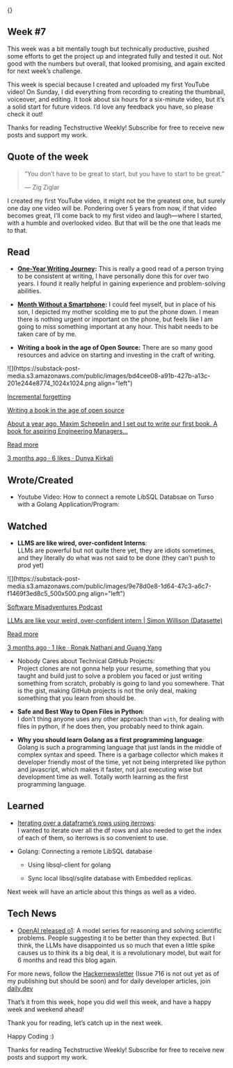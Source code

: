 {}

<h2>Week #7</h2>
<p>This week was a bit mentally tough but technically productive, pushed some efforts to get the project up and integrated fully and tested it out. Not good with the numbers but overall, that looked promising, and again excited for next week’s challenge.</p>
<p>This week is special because I created and uploaded my first YouTube video! On Sunday, I did everything from recording to creating the thumbnail, voiceover, and editing. It took about six hours for a six-minute video, but it’s a solid start for future videos. I’d love any feedback you have, so please check it out!</p>
<p>Thanks for reading Techstructive Weekly! Subscribe for free to receive new posts and support my work.</p>
<h2>Quote of the week</h2>
<blockquote>
<p>“You don’t have to be great to start, but you have to start to be great.”</p>
<p>— Zig Ziglar</p>
</blockquote>
<p>I created my first YouTube video, it might not be the greatest one, but surely one day one video will be. Pondering over 5 years from now, if that video becomes great, I’ll come back to my first video and laugh—where I started, with a humble and overlooked video. But that will be the one that leads me to that.</p>
<h2>Read</h2>
<ul>
<li>
<p><a href="https://eric-sandosham.medium.com/my-one-year-writing-journey-9dc4104676b4"><strong>One-Year Writing Journey</strong></a><strong>:</strong> This is really a good read of a person trying to be consistent at writing, I have personally done this for over two years. I found it really helpful in gaining experience and problem-solving abilities.</p>
</li>
<li>
<p><a href="https://collabfund.com/blog/my-month-without-a-smartphone"><strong>Month Without a Smartphone</strong></a><strong>:</strong> I could feel myself, but in place of his son, I depicted my mother scolding me to put the phone down. I mean there is nothing urgent or important on the phone, but feels like I am going to miss something important at any hour. This habit needs to be taken care of by me.</p>
</li>
<li>
<p><strong>Writing a book in the age of Open Source:</strong> There are so many good resources and advice on starting and investing in the craft of writing.</p>
</li>
</ul>
<p>![](https://substack-post-media.s3.amazonaws.com/public/images/bd4cee08-a91b-427b-a13c-201e244e8774_1024x1024.png align=&quot;left&quot;)</p>
<p><a href="https://blog.incrementalforgetting.tech/p/sculpting-a-book-the-chisel?utm_source=substack&amp;utm_campaign=post_embed&amp;utm_medium=web">Incremental forgetting</a></p>
<p><a href="https://blog.incrementalforgetting.tech/p/sculpting-a-book-the-chisel?utm_source=substack&amp;utm_campaign=post_embed&amp;utm_medium=web">Writing a book in the age of open source</a></p>
<p><a href="https://blog.incrementalforgetting.tech/p/sculpting-a-book-the-chisel?utm_source=substack&amp;utm_campaign=post_embed&amp;utm_medium=web">About a year ago, Maxim Schepelin and I set out to write our first book. A book for aspiring Engineering Managers…</a></p>
<p><a href="https://blog.incrementalforgetting.tech/p/sculpting-a-book-the-chisel?utm_source=substack&amp;utm_campaign=post_embed&amp;utm_medium=web">Read more</a></p>
<p><a href="https://blog.incrementalforgetting.tech/p/sculpting-a-book-the-chisel?utm_source=substack&amp;utm_campaign=post_embed&amp;utm_medium=web">3 months ago · 6 likes · Dunya Kirkali</a></p>
<h2>Wrote/Created</h2>
<ul>
<li>Youtube Video: How to connect a remote LibSQL Databsae on Turso with a Golang Application/Program:</li>
</ul>
<h2>Watched</h2>
<ul>
<li><strong>LLMS are like wired, over-confident Interns</strong>:<br>
LLMs are powerful but not quite there yet, they are idiots sometimes, and they literally do what was not said to be done (they can’t push to prod yet)</li>
</ul>
<p>![](https://substack-post-media.s3.amazonaws.com/public/images/9e78d0e8-1d64-47c3-a6c7-f1469f3ed8c5_500x500.png align=&quot;left&quot;)</p>
<p><a href="https://softwaremisadventures.com/p/simon-willison-llm-weird-intern?utm_source=substack&amp;utm_campaign=post_embed&amp;utm_medium=web">Software Misadventures Podcast</a></p>
<p><a href="https://softwaremisadventures.com/p/simon-willison-llm-weird-intern?utm_source=substack&amp;utm_campaign=post_embed&amp;utm_medium=web">LLMs are like your weird, over-confident intern | Simon Willison (Datasette)</a></p>
<p><a href="https://softwaremisadventures.com/p/simon-willison-llm-weird-intern?utm_source=substack&amp;utm_campaign=post_embed&amp;utm_medium=web">Read more</a></p>
<p><a href="https://softwaremisadventures.com/p/simon-willison-llm-weird-intern?utm_source=substack&amp;utm_campaign=post_embed&amp;utm_medium=web">3 months ago · 1 like · Ronak Nathani and Guang Yang</a></p>
<ul>
<li>
<p>Nobody Cares about Technical GitHub Projects:<br>
Project clones are not gonna help your resume, something that you taught and build just to solve a problem you faced or just writing something from scratch, probably is going to land you somewhere. That is the gist, making GitHub projects is not the only deal, making something that you learn from should be.</p>
</li>
<li>
<p><strong>Safe and Best Way to Open Files in Python</strong>: <br>
I don’t thing anyone uses any other approach than <code>with</code>, for dealing with files in python, if he does then, you probably need to think again.</p>
</li>
<li>
<p><strong>Why you should learn Golang as a first programming language</strong>:<br>
Golang is such a programming language that just lands in the middle of complex syntax and speed. There is a garbage collector which makes it developer friendly most of the time, yet not being interpreted like python and javascript, which makes it faster, not just executing wise but development time as well. Totally worth learning as the first programming language.</p>
</li>
</ul>
<h2>Learned</h2>
<ul>
<li>
<p><a href="https://pandas.pydata.org/docs/reference/api/pandas.DataFrame.iterrows.html">Iterating over a dataframe’s rows using iterrows</a>:<br>
I wanted to iterate over all the df rows and also needed to get the index of each of them, so iterrows is so convenient to use.</p>
</li>
<li>
<p>Golang: Connecting a remote LibSQL database</p>
<ul>
<li>
<p>Using libsql-client for golang</p>
</li>
<li>
<p>Sync local libsql/sqlite database with Embedded replicas.</p>
</li>
</ul>
</li>
</ul>
<p>Next week will have an article about this things as well as a video.</p>
<h2>Tech News</h2>
<ul>
<li><a href="https://openai.com/index/introducing-openai-o1-preview/">OpenAI released o1</a>: A model series for reasoning and solving scientific problems. People suggesting it to be better than they expected. But I think, the LLMs have disappointed us so much that even a little spike causes us to think its a big deal, it is a revolutionary model, but wait for 6 months and read this blog again.</li>
</ul>
<p>For more news, follow the <a href="https://mailchi.mp/hackernewsletter/716">Hackernewsletter</a> (Issue 716 is not out yet as of my publishing but should be soon) and for daily developer articles, join <a href="http://daily.dev">daily.dev</a></p>
<p>That’s it from this week, hope you did well this week, and have a happy week and weekend ahead!</p>
<p>Thank you for reading, let’s catch up in the next week.</p>
<p>Happy Coding :)</p>
<p>Thanks for reading Techstructive Weekly! Subscribe for free to receive new posts and support my work.</p>
